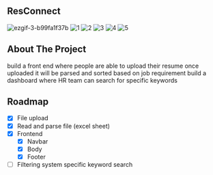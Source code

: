 ## ResConnect
![ezgif-3-b99fa1f37b](https://user-images.githubusercontent.com/55722392/178073146-50998a2a-d78f-4ea8-a122-7bfd84ce50ed.gif)
![1](https://user-images.githubusercontent.com/55722392/178073808-d46d35f0-e6c5-490e-9afc-06eb7e21b506.png)
![2](https://user-images.githubusercontent.com/55722392/178073813-1071d180-fea8-4e9c-84f8-b1d469850dd0.png)
![3](https://user-images.githubusercontent.com/55722392/178073818-a477d195-9854-49e4-b39a-334e856d1995.png)
![4](https://user-images.githubusercontent.com/55722392/178073820-fbb30dfc-a558-4c37-8592-9e251491e773.png)
![5](https://user-images.githubusercontent.com/55722392/178073824-7cd89ae0-5bc4-497d-a3e4-f3f238c1d7a4.png)

<!-- ABOUT THE PROJECT -->
## About The Project
build a front end where people are able to upload their resume
once uploaded it will be parsed and sorted based on job requirement
build a dashboard where HR team can search for specific keywords

<!-- ROADMAP -->
## Roadmap

- [x] File upload
- [x] Read and parse file (excel sheet)
- [x] Frontend
  - [x] Navbar
  - [x] Body
  - [x] Footer
- [ ] Filtering system specific keyword search
